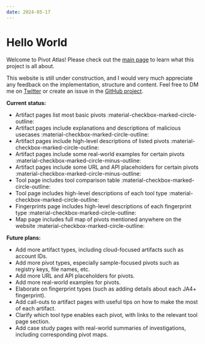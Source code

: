 ```yaml
---
date: 2024-05-17
---
```


# Hello World

Welcome to Pivot Atlas! Please check out the [main page](/) to learn what this project is all about.

This website is still under construction, and I would very much appreciate any feedback on the implementation, structure and content. Feel free to DM me on [Twitter](https://twitter.com/AmitaiCo) or create an issue in the [GitHub project](https://github.com/korniko98/pivot-atlas/issues/new).

**Current status:**

- Artifact pages list most basic pivots :material-checkbox-marked-circle-outline:
- Artifact pages include explanations and descriptions of malicious usecases :material-checkbox-marked-circle-outline:
- Artifact pages include high-level descriptions of listed pivots :material-checkbox-marked-circle-outline:
- Artifact pages include some real-world examples for certain pivots :material-checkbox-marked-circle-minus-outline:
- Artifact pages include some URL and API placeholders for certain pivots :material-checkbox-marked-circle-minus-outline:
- Tool page includes tool comparison table :material-checkbox-marked-circle-outline:
- Tool page includes high-level descriptions of each tool type :material-checkbox-marked-circle-outline:
- Fingerprints page includes high-level descriptions of each fingerprint type :material-checkbox-marked-circle-outline:
- Map page includes full map of pivots mentioned anywhere on the website :material-checkbox-marked-circle-outline:

**Future plans:**

- Add more artifact types, including cloud-focused artifacts such as account IDs.
- Add more pivot types, especially sample-focused pivots such as registry keys, file names, etc.
- Add more URL and API placeholders for pivots.
- Add more real-world examples for pivots.
- Elaborate on fingerprint types (such as adding details about each JA4+ fingerprint).
- Add call-outs to artifact pages with useful tips on how to make the most of each artifact.
- Clarify which tool type enables each pivot, with links to the relevant tool page section.
- Add case study pages with real-world summaries of investigations, including corresponding pivot maps.